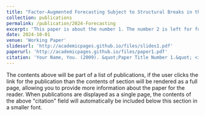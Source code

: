 ```yaml
---
title: "Factor-Augmented Forecasting Subject to Structural Breaks in the Factor Structure"
collection: publications
permalink: /publication/2024-Forecasting
excerpt: 'This paper is about the number 1. The number 2 is left for future work.'
date: 2024-10-01
venue: 'Working Paper'
slidesurl: 'http://academicpages.github.io/files/slides1.pdf'
paperurl: 'http://academicpages.github.io/files/paper1.pdf'
citation: 'Your Name, You. (2009). &quot;Paper Title Number 1.&quot; <i>Journal 1</i>. 1(1).'
---
```


The contents above will be part of a list of publications, if the user clicks the link for the publication than the contents of section will be rendered as a full page, allowing you to provide more information about the paper for the reader. When publications are displayed as a single page, the contents of the above "citation" field will automatically be included below this section in a smaller font.